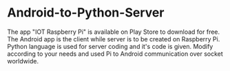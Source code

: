 # Android-to-Python-Server
The app "IOT Raspberry Pi" is available on Play Store to download for free. The Android app is the client while server is to be created on Raspberry Pi. Python language is used for server coding and it's code is given. Modify according to your needs and used Pi to Android communication over socket worldwide.

